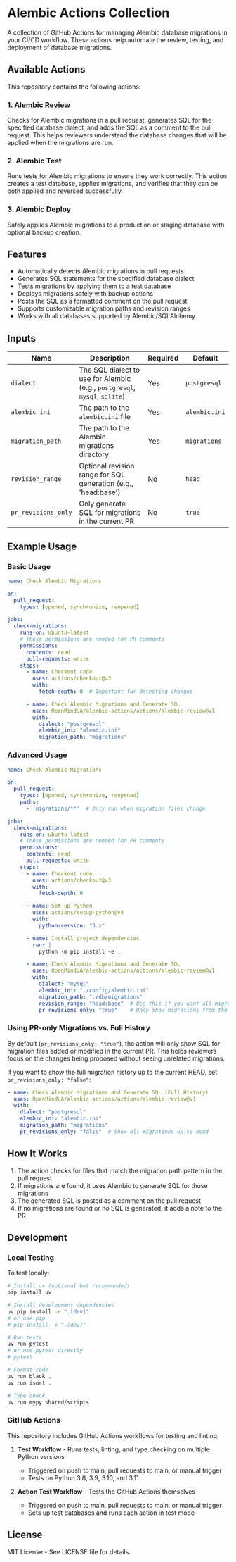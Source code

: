 # Alembic Actions Collection

A collection of GitHub Actions for managing Alembic database migrations in your CI/CD workflow. These actions help automate the review, testing, and deployment of database migrations.

## Available Actions

This repository contains the following actions:

### 1. Alembic Review

Checks for Alembic migrations in a pull request, generates SQL for the specified database dialect, and adds the SQL as a comment to the pull request. This helps reviewers understand the database changes that will be applied when the migrations are run.

### 2. Alembic Test

Runs tests for Alembic migrations to ensure they work correctly. This action creates a test database, applies migrations, and verifies that they can be both applied and reversed successfully.

### 3. Alembic Deploy

Safely applies Alembic migrations to a production or staging database with optional backup creation.

## Features

- Automatically detects Alembic migrations in pull requests
- Generates SQL statements for the specified database dialect
- Tests migrations by applying them to a test database
- Deploys migrations safely with backup options
- Posts the SQL as a formatted comment on the pull request
- Supports customizable migration paths and revision ranges
- Works with all databases supported by Alembic/SQLAlchemy

## Inputs

| Name | Description | Required | Default |
|------|-------------|----------|---------|
| `dialect` | The SQL dialect to use for Alembic (e.g., `postgresql`, `mysql`, `sqlite`) | Yes | `postgresql` |
| `alembic_ini` | The path to the `alembic.ini` file | Yes | `alembic.ini` |
| `migration_path` | The path to the Alembic migrations directory | Yes | `migrations` |
| `revision_range` | Optional revision range for SQL generation (e.g., 'head:base') | No | `head` |
| `pr_revisions_only` | Only generate SQL for migrations in the current PR | No | `true` |

## Example Usage

### Basic Usage

```yaml
name: Check Alembic Migrations

on:
  pull_request:
    types: [opened, synchronize, reopened]

jobs:
  check-migrations:
    runs-on: ubuntu-latest
    # These permissions are needed for PR comments
    permissions:
      contents: read
      pull-requests: write
    steps:
      - name: Checkout code
        uses: actions/checkout@v3
        with:
          fetch-depth: 0  # Important for detecting changes

      - name: Check Alembic Migrations and Generate SQL
        uses: OpenMindUA/alembic-actions/actions/alembic-review@v1
        with:
          dialect: "postgresql"
          alembic_ini: "alembic.ini"
          migration_path: "migrations"
```

### Advanced Usage

```yaml
name: Check Alembic Migrations

on:
  pull_request:
    types: [opened, synchronize, reopened]
    paths:
      - 'migrations/**'  # Only run when migration files change

jobs:
  check-migrations:
    runs-on: ubuntu-latest
    # These permissions are needed for PR comments
    permissions:
      contents: read
      pull-requests: write
    steps:
      - name: Checkout code
        uses: actions/checkout@v3
        with:
          fetch-depth: 0

      - name: Set up Python
        uses: actions/setup-python@v4
        with:
          python-version: "3.x"

      - name: Install project dependencies
        run: |
          python -m pip install -e .

      - name: Check Alembic Migrations and Generate SQL
        uses: OpenMindUA/alembic-actions/actions/alembic-review@v1
        with:
          dialect: "mysql"
          alembic_ini: "./config/alembic.ini"
          migration_path: "./db/migrations"
          revision_range: "head:base"  # Use this if you want all migrations
          pr_revisions_only: "true"    # Only show migrations from the current PR
```

### Using PR-only Migrations vs. Full History

By default (`pr_revisions_only: "true"`), the action will only show SQL for migration files added or modified in the current PR. This helps reviewers focus on the changes being proposed without seeing unrelated migrations.

If you want to show the full migration history up to the current HEAD, set `pr_revisions_only: "false"`:

```yaml
- name: Check Alembic Migrations and Generate SQL (Full History)
  uses: OpenMindUA/alembic-actions/actions/alembic-review@v1
  with:
    dialect: "postgresql"
    alembic_ini: "alembic.ini"
    migration_path: "migrations"
    pr_revisions_only: "false"  # Show all migrations up to head
```

## How It Works

1. The action checks for files that match the migration path pattern in the pull request
2. If migrations are found, it uses Alembic to generate SQL for those migrations
3. The generated SQL is posted as a comment on the pull request
4. If no migrations are found or no SQL is generated, it adds a note to the PR

## Development

### Local Testing

To test locally:

```bash
# Install uv (optional but recommended)
pip install uv

# Install development dependencies
uv pip install -e ".[dev]"
# or use pip
# pip install -e ".[dev]"

# Run tests
uv run pytest
# or use pytest directly
# pytest

# Format code
uv run black .
uv run isort .

# Type check
uv run mypy shared/scripts
```

### GitHub Actions

This repository includes GitHub Actions workflows for testing and linting:

1. **Test Workflow** - Runs tests, linting, and type checking on multiple Python versions
   - Triggered on push to main, pull requests to main, or manual trigger
   - Tests on Python 3.8, 3.9, 3.10, and 3.11

2. **Action Test Workflow** - Tests the GitHub Actions themselves
   - Triggered on push to main, pull requests to main, or manual trigger
   - Sets up test databases and runs each action in test mode

## License

MIT License - See LICENSE file for details.
